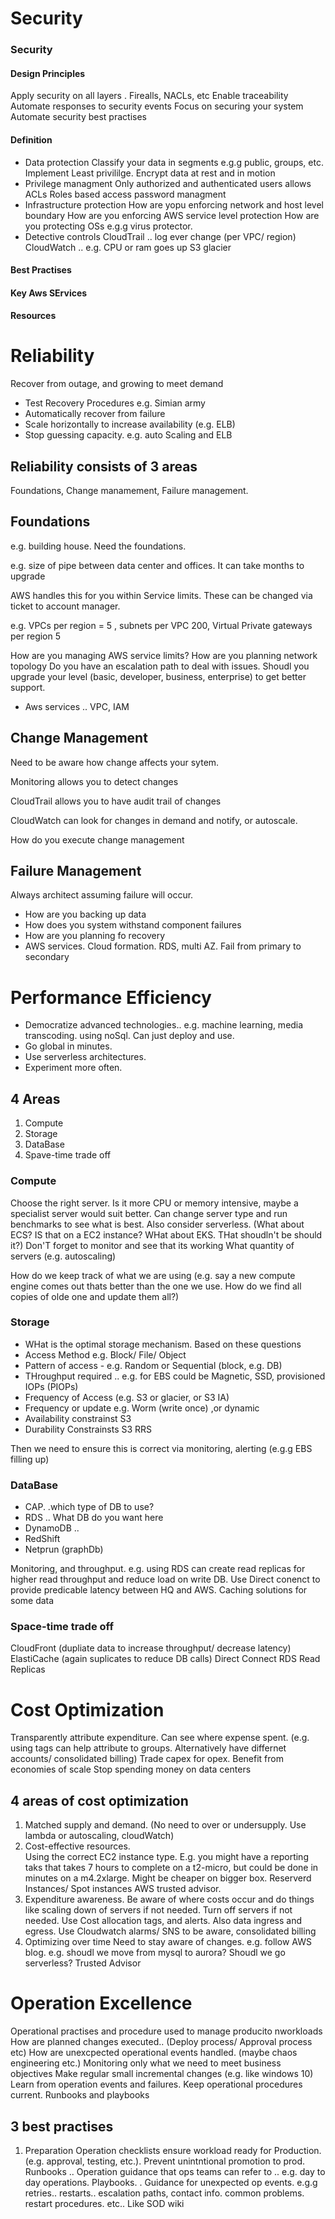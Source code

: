 # Security

### Security
#### Design Principles
Apply security on all layers . Firealls, NACLs, etc
Enable traceability
Automate responses to security events
Focus on securing your system
Automate security best practises
#### Definition
* Data protection
Classify your data in segments e.g.g public, groups, etc.
Implement Least privililge.
Encrypt data at rest and in motion
* Privilege managment
Only authorized and authenticated users allows
ACLs
Roles based access password managment
* Infrastructure protection
How are yopu enforcing network and host level boundary
How are you enforcing AWS service level protection
How are you protecting OSs e.g.g virus protector.
* Detective controls
CloudTrail .. log ever change (per VPC/ region)
CloudWatch .. e.g. CPU or ram goes up
S3
glacier
#### Best Practises
#### Key Aws SErvices
#### Resources

 

# Reliability
Recover from outage, and growing to meet demand
* Test Recovery Procedures  e.g. Simian army
* Automatically recover from failure
* Scale horizontally to increase availability (e.g. ELB)
* Stop guessing capacity.  e.g. auto Scaling and ELB

## Reliability consists of 3 areas
Foundations, Change manamement, Failure management.
 
## Foundations
e.g. building house. Need the foundations.

e.g. size of pipe between data center and offices. It can take months to upgrade

AWS handles this for you within Service limits. These can be changed via ticket to account manager.

e.g. VPCs per region = 5 , subnets per VPC 200, Virtual Private gateways per region 5
 
How are you managing AWS service limits?
How are you planning network topology
Do you have an escalation path to deal with issues. Shoudl you upgrade your level (basic, developer, business, enterprise) to get better support.

 

* Aws services .. VPC, IAM

 

## Change Management

Need to be aware how change affects your sytem.

 

Monitoring allows you to detect changes

CloudTrail allows you  to have audit trail of changes

CloudWatch can look for changes in demand and notify, or autoscale.

How do you execute change management

## Failure Management
Always architect assuming failure will occur.

 * How are you backing up data
* How does you system withstand component failures
* How are you planning fo recovery
* AWS services. Cloud formation. RDS, multi AZ. Fail from primary to secondary

 


# Performance Efficiency

* Democratize advanced technologies.. e.g. machine learning, media transcoding.
using noSql. Can just deploy and use.
* Go global in minutes.
* Use serverless architectures.
* Experiment more often.

## 4 Areas
1. Compute
2. Storage
3. DataBase
4. Spave-time trade off

### Compute
Choose the right server. Is it more CPU or memory intensive, maybe a specialist server would suit better.
Can change server type and run benchmarks to see what is best.
Also consider serverless. (What about ECS? IS that on a EC2 instance? WHat about EKS. THat shoudln't be should it?)
Don'T forget to monitor and see that its working
What quantity of servers (e.g. autoscaling)

How do we keep track of what we are using (e.g. say a new compute engine comes out thats better than the one we use. How do we find all copies of olde one and update them all?)

### Storage
* WHat is the optimal storage mechanism. Based on these questions
* Access Method  e.g. Block/ File/ Object
* Pattern of access - e.g. Random or Sequential (block, e.g. DB)
* THroughput required .. e.g. for EBS could be Magnetic, SSD, provisioned IOPs (PIOPs)
* Frequency of Access (e.g. S3 or glacier, or S3 IA)
* Frequency or update e.g. Worm (write once) ,or dynamic 
* Availability constrainst  S3 
* Durability Constrainsts  S3 RRS

Then we need to ensure this is correct via monitoring, alerting (e.g.g EBS filling up)

### DataBase
* CAP. .which type of DB to use?
* RDS .. What DB do you want here
* DynamoDB .. 
* RedShift
* Netprun (graphDb)

Monitoring, and throughput.
e.g. using RDS can create read replicas for higher read throughput and reduce load on write DB.
Use Direct conenct to provide predicable latency between HQ and AWS.
Caching solutions for some data

### Space-time trade off
CloudFront  (dupliate data to increase throughput/ decrease latency)
ElastiCache (again suplicates to reduce DB calls)
Direct Connect
RDS Read Replicas

# Cost Optimization

Transparently attribute expenditure. Can see where expense spent. (e.g. using tags can help attribute to groups. Alternatively have differnet accounts/ consolidated billing)
Trade capex for opex.
Benefit from economies of scale
Stop spending money on data centers

## 4 areas of cost optimization
1. Matched supply and demand. 
(No need to over or undersupply. Use lambda or autoscaling, cloudWatch)
1. Cost-effective resources.  
Using the correct EC2 instance type. E.g. you might have a reporting taks that takes 7 hours to complete on a t2-micro, but could be done in minutes on a m4.2xlarge. Might be cheaper on bigger box.
Reserverd Instances/ Spot instances
AWS trusted advisor.
1. Expenditure awareness. 
Be aware of where costs occur and do things like scaling down of servers if not needed. Turn off servers if not needed. Use Cost allocation tags, and alerts. 
Also data ingress and egress.
Use Cloudwatch alarms/ SNS to be aware, consolidated billing
1. Optimizing over time
Need to stay aware of changes. e.g. follow AWS blog. e.g. shoudl we move from mysql to aurora? Shoudl we go serverless?
Trusted Advisor


# Operation Excellence
Operational practises and procedure used to manage producito nworkloads
How are planned changes executed.. (Deploy process/ Approval process etc)
How are unexcpected operational events handled. (maybe chaos engineering etc.)
Monitoring only what we need to meet business objectives
Make regular small incremental changes (e.g. like windows 10)
Learn from operation events and failures.
Keep operational procedures current. Runbooks and playbooks

## 3 best practises
1. Preparation
Operation checklists ensure workload ready for Production. (e.g. approval, testing, etc.). Prevent unintntional promotion to prod.
Runbooks .. Operation guidance that ops teams can refer to .. e.g. day to day operations. 
Playbooks. . Guidance for unexpected op events. e.g.g retries.. restarts.. escalation paths, contact info. common problems. restart procedures. etc.. Like SOD wiki

